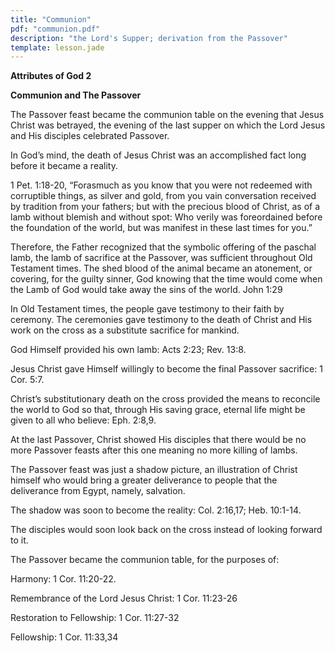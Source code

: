 ```yaml
---
title: "Communion"
pdf: "communion.pdf"
description: "the Lord's Supper; derivation from the Passover"
template: lesson.jade
---
```



**Attributes of God 2**

**Communion and The Passover**

The Passover feast became the communion table on the evening that Jesus
Christ was betrayed, the evening of the last supper on which the Lord
Jesus and His disciples celebrated Passover.

In God’s mind, the death of Jesus Christ was an accomplished fact long
before it became a reality.

1 Pet. 1:18-20, “Forasmuch as you know that you were not redeemed with
corruptible things, as silver and gold, from you vain conversation
received by tradition from your fathers; but with the precious blood of
Christ, as of a lamb without blemish and without spot: Who verily was
foreordained before the foundation of the world, but was manifest in
these last times for you.”

Therefore, the Father recognized that the symbolic offering of the
paschal lamb, the lamb of sacrifice at the Passover, was sufficient
throughout Old Testament times. The shed blood of the animal became an
atonement, or covering, for the guilty sinner, God knowing that the time
would come when the Lamb of God would take away the sins of the world.
John 1:29

In Old Testament times, the people gave testimony to their faith by
ceremony. The ceremonies gave testimony to the death of Christ and His
work on the cross as a substitute sacrifice for mankind.

God Himself provided his own lamb: Acts 2:23; Rev. 13:8.

Jesus Christ gave Himself willingly to become the final Passover
sacrifice: 1 Cor. 5:7.

Christ’s substitutionary death on the cross provided the means to
reconcile the world to God so that, through His saving grace, eternal
life might be given to all who believe: Eph. 2:8,9.

At the last Passover, Christ showed His disciples that there would be no
more Passover feasts after this one meaning no more killing of lambs.

The Passover feast was just a shadow picture, an illustration of Christ
himself who would bring a greater deliverance to people that the
deliverance from Egypt, namely, salvation.

The shadow was soon to become the reality: Col. 2:16,17; Heb. 10:1-14.

The disciples would soon look back on the cross instead of looking
forward to it.

The Passover became the communion table, for the purposes of:

Harmony: 1 Cor. 11:20-22.

Remembrance of the Lord Jesus Christ: 1 Cor. 11:23-26

Restoration to Fellowship: 1 Cor. 11:27-32

Fellowship: 1 Cor. 11:33,34

